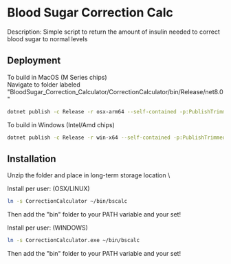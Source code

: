 
# Blood Sugar Correction Calc

Description: Simple script to return the amount of insulin needed to correct blood sugar to normal levels

## Deployment

To build in MacOS (M Series chips)\
Navigate to folder labeled "BloodSugar_Correction_Calculator/CorrectionCalculator/bin/Release/net8.0"

```bash
dotnet publish -c Release -r osx-arm64 --self-contained -p:PublishTrimmed=true -p:PublishReadyToRun=true
```
To build in Windows (Intel/Amd chips)
```bash
dotnet publish -c Release -r win-x64 --self-contained -p:PublishTrimmed=true -p:PublishReadyToRun=true
```
## Installation
Unzip the folder and place in long-term storage location \

Install per user: (OSX/LINUX)
```bash
ln -s CorrectionCalculator ~/bin/bscalc
```
Then add the "bin" folder to your PATH variable and your set!

Install per user: (WINDOWS)
```bash
ln -s CorrectionCalculator.exe ~/bin/bscalc
```
Then add the "bin" folder to your PATH variable and your set!
